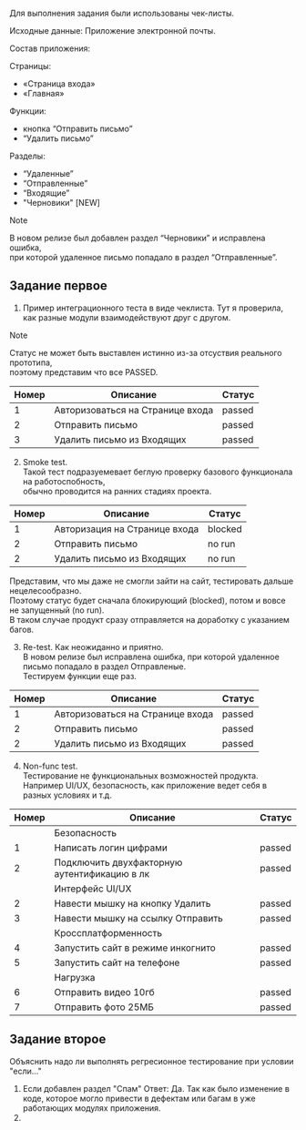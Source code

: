 Для выполнения задания были использованы чек-листы.<br>

Исходные данные: Приложение электронной почты.  

Состав приложения:

Страницы:
+ «Страница входа» 
+ «Главная»

Функции:
+ кнопка “Отправить письмо” 
+ “Удалить письмо”

Разделы: 
+ “Удаленные” 
+ “Отправленные” 
+ “Входящие” 
+ "Черновики" [NEW]
>[!NOTE] 
В новом релизе был добавлен раздел “Черновики” и исправлена ошибка, <br>
при которой удаленное письмо попадало в раздел “Отправленные”. <br>

## Задание первое
1. Пример интеграционного теста в виде чеклиста. Тут я проверила, как разные модули взаимодействуют друг с другом. 
>[!NOTE] 
Статус не может быть выставлен истинно из-за отсуствия реального прототипа,    
поэтому представим что все PASSED.

| Номер | Описание                         | Статус |
|-------|----------------------------------|--------|
| 1     | Авторизоваться на Странице входа | passed |
| 2     | Отправить письмо                 | passed | 
| 3     | Удалить письмо из Входящих       | passed | 


2. Smoke test.   
Такой тест подразуемевает беглую проверку базового функционала на работоспобность,   
обычно проводится на ранних стадиях проекта.

| Номер | Описание                      | Статус  |
|-------|-------------------------------|---------|
| 1     | Авторизация на Странице входа | blocked |
| 2     | Отправить письмо              | no run  | 
| 2     | Удалить письмо из Входящих    | no run  | 

Представим, что мы даже не смогли зайти на сайт, тестировать дальше нецелесообразно.    
Поэтому статус будет сначала блокирующий (blocked), потом и вовсе не запущенный (no run).   
В таком случае продукт сразу отправляется на доработку с указанием багов.

3. Re-test. Как неожиданно и приятно.  
В новом релизе был исправлена ошибка, при которой удаленное письмо попадало в раздел Отправленые.  
Тестируем функции еще раз.

| Номер | Описание                         | Статус |
|-------|----------------------------------|--------|
| 1     | Авторизоваться на Странице входа | passed |
| 2     | Отправить письмо                 | passed | 
| 2     | Удалить письмо из Входящих       | passed | 


4. Non-func test.   
Тестирование не функциональных возможностей продукта.   
Например UI/UX, безопасность, как приложение ведет себя в разных условиях и т.д.

| Номер | Описание                                     | Статус |
|-----|----------------------------------------------|--------|
|     | Безопасность                                 |  |
| 1   | Написать логин цифрами                       | passed |
| 2   | Подключить двухфакторную аутентификацию в лк | passed |
|     | Интерфейс UI/UX                              |  |
| 2   | Навести мышку на кнопку Удалить              | passed | 
| 3   | Навести мышку на ссылку Отправить            | passed |
|     | Кроссплатформенность                         |  |
| 4   | Запустить сайт в режиме инкогнито            | passed |
| 5   | Запустить сайт на телефоне                   | passed |
|     | Нагрузка                                     |  |
| 6   | Отправить видео 10гб                         | passed |
| 7   | Отправить фото 25МБ                          | passed |

## Задание второе

Объяснить надо ли выполнять регресионное тестирование при условии "если..."
1. Если добавлен раздел "Спам"
Ответ: Да. Так как было изменение в коде, которое могло привести в дефектам или багам в уже работающих модулях приложения.
2. 